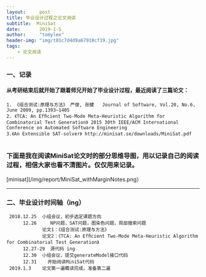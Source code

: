 ```yaml
---
layout:     post
title: 毕业设计过程之论文阅读
subtitle:  MiniSat
date:       2019-1-5
author:     "tomylee"
header-img: "img/t01c7d4d9a67918cf19.jpg"
tags:
    - 论文阅读
---
```


### 一、记录
#### 从考研结束后就开始了跟着师兄开始了毕业设计过程，最近阅读了三篇论文：

```
1. 《组合测试:原理与方法》 严俊, 张健   Journal of Software, Vol.20, No.6, June 2009, pp.1393−1405 
2. 《TCA: An Efﬁcient Two-Mode Meta-Heuristic Algorithm for Combinatorial Test Generation》 2015 30th IEEE/ACM International Conference on Automated Software Engineering
3.《An Extensible SAT-solver》 http://minisat.se/downloads/MiniSat.pdf


```
### 下面是我在阅读MiniSat论文时的部分思维导图，用以记录自己的阅读过程，相信大家也看不清图片。仅仅用来记录。

[minisat](/img/report/MiniSat_withMarginNotes.png）

---
### 二、毕业设计时间轴（ing）
```
 2018.12.25  小组会议，初步选定课题方向
      12.26     NP问题，SAT问题，图染色问题，局部搜索问题  
             论文1：《组合测试:原理与方法》
             论文2：《TCA: An Efﬁcient Two-Mode Meta-Heuristic Algorithm for Combinatorial Test Generation》
      12.27-29  源代码 ing
      12.30  小组会议，提交generateModel接口代码
      12.31    开始阅读MiniSat代码
 2019.1.3    论文第一遍概读完成，准备第二遍
```
